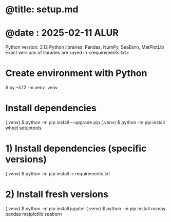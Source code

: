 # @title: setup.md
# @date : 2025-02-11 ALUR

Python version: 3.12
Python libraries: Pandas, NumPy, SeaBorn, MatPlotLib
Exact versions of libraries are saved in <requirements.txt>

# Create environment with Python
$ py -3.12 -m venv .venv
# Install dependencies
(.venv) $ python -m pip install --upgrade pip
(.venv) $ python -m pip install wheel setuptools
# 1) Install dependencies (specific versions)
(.venv) $ python -m pip install -r requirements.txt
# 2) Install fresh versions
(.venv) $ python -m pip install jupyter
(.venv) $ python -m pip install numpy pandas matplotlib seaborn
